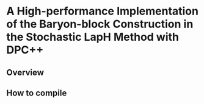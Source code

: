 # A High-performance Implementation of the Baryon-block Construction in the Stochastic LapH Method with DPC++

## Overview

## How to compile



